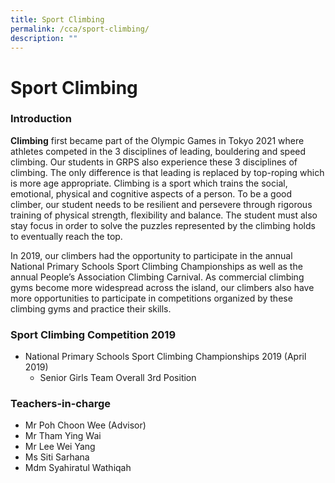 ```yaml
---
title: Sport Climbing
permalink: /cca/sport-climbing/
description: ""
---
```

# Sport Climbing
### Introduction

**Climbing** first became part of the Olympic Games in Tokyo 2021 where athletes competed in the 3 disciplines of leading, bouldering and speed climbing. Our students in GRPS also experience these 3 disciplines of climbing. The only difference is that leading is replaced by top-roping which is more age appropriate. Climbing is a sport which trains the social, emotional, physical and cognitive aspects of a person. To be a good climber, our student needs to be resilient and persevere through rigorous training of physical strength, flexibility and balance. The student must also stay focus in order to solve the puzzles represented by the climbing holds to eventually reach the top.  

In 2019, our climbers had the opportunity to participate in the annual National Primary Schools Sport Climbing Championships as well as the annual People’s Association Climbing Carnival. As commercial climbing gyms become more widespread across the island, our climbers also have more opportunities to participate in competitions organized by these climbing gyms and practice their skills.

### Sport Climbing Competition 2019

*   National Primary Schools Sport Climbing Championships 2019 (April 2019)
    *   Senior Girls Team Overall 3rd Position

### Teachers-in-charge

*   Mr Poh Choon Wee (Advisor)
*   Mr Tham Ying Wai
*   Mr Lee Wei Yang
*   Ms Siti Sarhana
*   Mdm Syahiratul Wathiqah